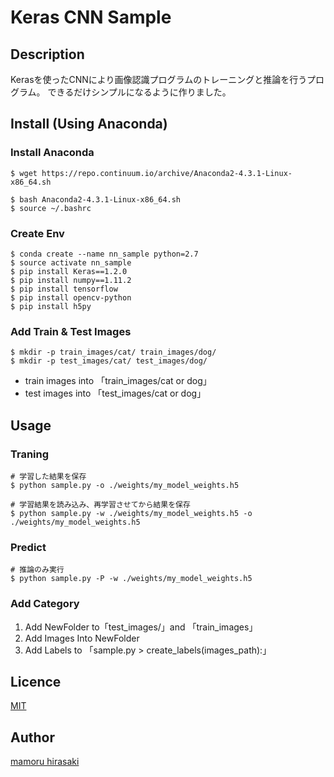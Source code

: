 Keras CNN Sample
====
## Description
Kerasを使ったCNNにより画像認識プログラムのトレーニングと推論を行うプログラム。
できるだけシンプルになるように作りました。

## Install (Using Anaconda)
### Install Anaconda
```
$ wget https://repo.continuum.io/archive/Anaconda2-4.3.1-Linux-x86_64.sh

$ bash Anaconda2-4.3.1-Linux-x86_64.sh
$ source ~/.bashrc
```

### Create Env
```
$ conda create --name nn_sample python=2.7
$ source activate nn_sample
$ pip install Keras==1.2.0
$ pip install numpy==1.11.2
$ pip install tensorflow
$ pip install opencv-python
$ pip install h5py
```

### Add Train & Test Images
```
$ mkdir -p train_images/cat/ train_images/dog/
$ mkdir -p test_images/cat/ test_images/dog/
```
* train images into 「train_images/cat or dog」
* test images into 「test_images/cat or dog」

## Usage
### Traning
```
# 学習した結果を保存
$ python sample.py -o ./weights/my_model_weights.h5

# 学習結果を読み込み、再学習させてから結果を保存
$ python sample.py -w ./weights/my_model_weights.h5 -o ./weights/my_model_weights.h5
```

### Predict
```
# 推論のみ実行
$ python sample.py -P -w ./weights/my_model_weights.h5
```

### Add Category
1. Add NewFolder to「test_images/」and 「train_images」
2. Add Images Into NewFolder
3. Add Labels to 「sample.py > create_labels(images_path):」

## Licence

[MIT](https://github.com/hirasaki1985/Keras_cnn_sample/blob/master/LICENSE)

## Author

[mamoru hirasaki](https://github.com/hirasaki1985)
